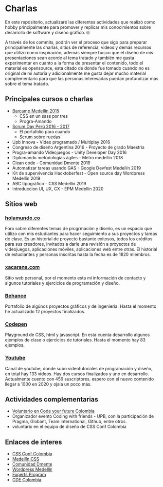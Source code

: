 # Charlas

En este repositorio, actualizaré las diferentes actividades que realizó como hobby principalmente para promover y replicar mis conocimientos sobre desarrollo de software y diseño gráfico. :nerd_face:

A través de los commits, podrán ver el proceso que sigo para preparar principalmente las charlas, sitios de referencia, videos y demás recursos que utilizo como inspiración, además siempre busco que el diseño de mis presentaciones sean acorde al tema tratado y también me gusta experimentar en cuanto a la forma de presentar el contenido, todo el material es opensource, esta citado de donde fue tomado cuando no es original de mi autoría y adicionalmente me gusta dejar mucho material complementario para que las personas interesadas puedan profundizar más sobre el tema tratado.

## Principales cursos o charlas  

- [Barcamp Medellín 2015](https://www.facebook.com/BarCampMedellin/)
    - CSS en un sass por tres  
    - Progra-Amando  
- [Scrum Day Perú 2016 - 2017](http://www.scrumdayperu.org)
    - El portafolio para cuando
    - Scrum sobre ruedas
- Upb Innova - Video programado / Multiplay 2016   
- Congreso de diseño Argentina 2016 - Proyecto de grado Maestría  
- Progra-amando Videojuegos  - Unity Developer Day 2016  
- Diplomando metodologías ágiles - Metro medellín 2018  
- Clean code - Comunidad Dmente 2019
- Automatizar tareas usando GAS - Google Devfest Medellín 2019
- Kit de supervivencia Hacktoberfest - Open source day Wordpress Medellín 2019
- ABC tipográfico - CSS Medellín 2019
- Introduccion UI, UX, CX - EPM Medellín 2020

## Sitios web

### [holamundo.co](http://www.holamundo.co)  

Foro sobre diferentes temas de progrmación y diseño, es un espacio que utilizo con mis estudiantes para hacer seguimiento a sus proyectos y tareas de clase. Es un historial de proyecto bastante exitosos, todos los créditos para sus creadores, invitados a darle una revisión a proyectos de videojuegos, aplicaciones móviles, aplicaciones web entre otras.
El historial de estudiantes y personas inscritas hasta la fecha es de 1820 miembros.

### [xacarana.com](http://www.xacarana.com)  

Sitio web personal, por el momento esta mi información de contacto y algunos tutoriales y ejercicios de programación y diseño.

### [Behance](https://www.behance.net/xaca)  

Portafolio de algúnos proyectos gráficos y de ingeniería. Hasta el momento he actualizado 12 proyectos finalizados.

### [Codepen](https://codepen.io/xaca)

Playground de CSS, html y javascript. En esta cuenta desarrollo algunos ejemplos de clase o ejercicios de tutoriales. Hasta el momento hay 83 ejemplos.

### [Youtube](https://www.youtube.com/mrruedalibre)

Canal de youtube, donde subo videotutoriales de programación y diseño, en total hay 133 videos. Hay dos cursos finalizados y uno en desarrollo. Actualmente cuento con 456 suscriptores, espero con el nuevo contenido llegar a 1000 en 2020 y ojala un poco más.

## Actividades complementarias

- [Voluntario en Code your future Colombia](https://medium.com/codeyourfutureco/presentando-code-your-future-colombia-bc4a75f7bfd5)  
- Organizador evento Coding with friends - UPB, con la participación de Pragma, Globant, Team international, Github, entre otros.  
- voluntario en el equipo de diseño de CSS Conf Colombia  

## Enlaces de interes

- [CSS Conf Colombia](https://cssconf.co/)  
- [Medellín CSS](https://www.meetup.com/es/medellincss/)  
- [Comunidad Dmente](https://www.meetup.com/es/Medellin-Human-Resources-Meetup/)    
- [Wordpress Medellín](https://www.meetup.com/es/WordPressMedellin/)    
- [Experts Program](https://developers.google.com/community/experts)  
- [GDE Colombia](https://medium.com/@jdjuan/conoce-los-google-developer-experts-de-colombia-371b9e73d438)  